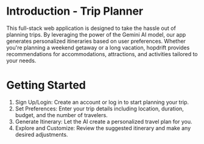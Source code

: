 # Introduction - Trip Planner

This full-stack web application is designed to take the hassle out of planning trips. By leveraging the power of the Gemini AI model, our app generates personalized itineraries based on user preferences. Whether you're planning a weekend getaway or a long vacation, hopdrift provides recommendations for accommodations, attractions, and activities tailored to your needs.

# Getting Started

1. Sign Up/Login: Create an account or log in to start planning your trip.
2. Set Preferences: Enter your trip details including location, duration, budget, and the number of travelers.
3. Generate Itinerary: Let the AI create a personalized travel plan for you.
4. Explore and Customize: Review the suggested itinerary and make any desired adjustments.
